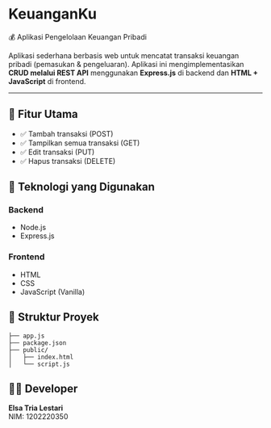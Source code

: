 # KeuanganKu
💰 Aplikasi Pengelolaan Keuangan Pribadi

Aplikasi sederhana berbasis web untuk mencatat transaksi keuangan pribadi (pemasukan & pengeluaran). Aplikasi ini mengimplementasikan **CRUD melalui REST API** menggunakan **Express.js** di backend dan **HTML + JavaScript** di frontend.

---

## 🚀 Fitur Utama

- ✅ Tambah transaksi (POST)
- ✅ Tampilkan semua transaksi (GET)
- ✅ Edit transaksi (PUT)
- ✅ Hapus transaksi (DELETE)

## 🔧 Teknologi yang Digunakan

### Backend
- Node.js
- Express.js

### Frontend
- HTML
- CSS
- JavaScript (Vanilla)

## 📁 Struktur Proyek

```
├── app.js               
├── package.json         
├── public/
│   ├── index.html      
│   └── script.js       
```

## 👩‍💻 Developer

**Elsa Tria Lestari**  
NIM: 1202220350
